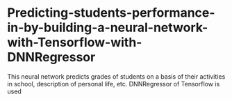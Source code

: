 # Predicting-students-performance-in-by-building-a-neural-network-with-Tensorflow-with-DNNRegressor
This neural network predicts grades of students on a basis of their activities in school, description of personal life, etc. DNNRegressor of Tensorflow is used
